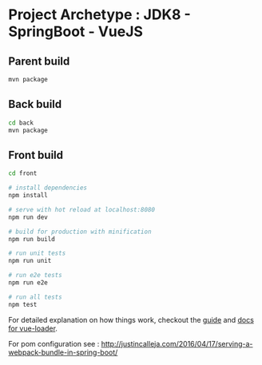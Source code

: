 # Project Archetype : JDK8 - SpringBoot - VueJS

## Parent build
``` bash
mvn package
```

## Back build
``` bash
cd back
mvn package
```

## Front build
``` bash
cd front

# install dependencies
npm install

# serve with hot reload at localhost:8080
npm run dev

# build for production with minification
npm run build

# run unit tests
npm run unit

# run e2e tests
npm run e2e

# run all tests
npm test
```

For detailed explanation on how things work, checkout the [guide](http://vuejs-templates.github.io/webpack/) and [docs for vue-loader](http://vuejs.github.io/vue-loader).

For pom configuration see : http://justincalleja.com/2016/04/17/serving-a-webpack-bundle-in-spring-boot/

